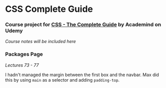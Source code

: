 # CSS Complete Guide
### Course project for [CSS - The Complete Guide](https://www.udemy.com/css-the-complete-guide-incl-flexbox-grid-sass/learn/v4/content) by Academind on Udemy

*Course notes will be included here*

### Packages Page
*Lectures 73 - 77*

I hadn't managed the margin between the first box and the navbar. Max did this by using `main` as a selector and adding `padding-top`.
